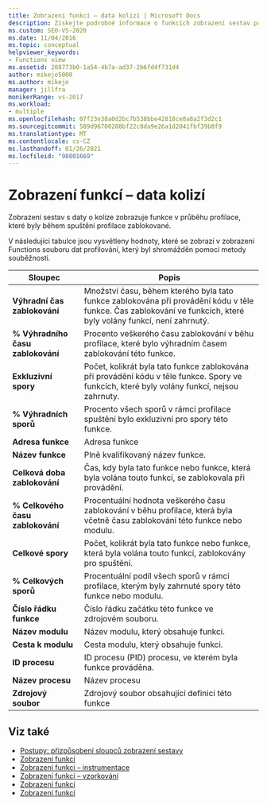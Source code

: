 ```yaml
---
title: Zobrazení funkcí – data kolizí | Microsoft Docs
description: Získejte podrobné informace o funkcích zobrazení sestav pro data kolizí, které obsahují funkce v průběhu profilace, které byly během spuštění profilace zablokované.
ms.custom: SEO-VS-2020
ms.date: 11/04/2016
ms.topic: conceptual
helpviewer_keywords:
- Functions view
ms.assetid: 208773b0-1a54-4b7a-ad37-2b6fd4f731d4
author: mikejo5000
ms.author: mikejo
manager: jillfra
monikerRange: vs-2017
ms.workload:
- multiple
ms.openlocfilehash: 07f23e38a0d2bc7b538bbe42818ce8a8a2f3d2c1
ms.sourcegitcommit: 589d96700208bf22c8da9e26a1d2041fbf39b8f9
ms.translationtype: MT
ms.contentlocale: cs-CZ
ms.lasthandoff: 01/26/2021
ms.locfileid: "98801669"
---
```

# <a name="functions-view---contention-data"></a>Zobrazení funkcí – data kolizí
Zobrazení sestav s daty o kolize zobrazuje funkce v průběhu profilace, které byly během spuštění profilace zablokované.

 V následující tabulce jsou vysvětleny hodnoty, které se zobrazí v zobrazení Functions souboru dat profilování, který byl shromážděn pomocí metody souběžnosti.

|Sloupec|Popis|
|------------|-----------------|
|**Výhradní čas zablokování**|Množství času, během kterého byla tato funkce zablokována při provádění kódu v těle funkce. Čas zablokování ve funkcích, které byly volány funkcí, není zahrnutý.|
|**% Výhradního času zablokování**|Procento veškerého času zablokování v běhu profilace, které bylo výhradním časem zablokování této funkce.|
|**Exkluzivní spory**|Počet, kolikrát byla tato funkce zablokována při provádění kódu v těle funkce. Spory ve funkcích, které byly volány funkcí, nejsou zahrnuty.|
|**% Výhradních sporů**|Procento všech sporů v rámci profilace spuštění bylo exkluzivní pro spory této funkce.|
|**Adresa funkce**|Adresa funkce|
|**Název funkce**|Plně kvalifikovaný název funkce.|
|**Celková doba zablokování**|Čas, kdy byla tato funkce nebo funkce, která byla volána touto funkcí, se zablokovala při provádění.|
|**% Celkového času zablokování**|Procentuální hodnota veškerého času zablokování v běhu profilace, která byla včetně času zablokování této funkce nebo modulu.|
|**Celkové spory**|Počet, kolikrát byla tato funkce nebo funkce, která byla volána touto funkcí, zablokovány pro spuštění.|
|**% Celkových sporů**|Procentuální podíl všech sporů v rámci profilace, kterým byly zahrnuté spory této funkce nebo modulu.|
|**Číslo řádku funkce**|Číslo řádku začátku této funkce ve zdrojovém souboru.|
|**Název modulu**|Název modulu, který obsahuje funkci.|
|**Cesta k modulu**|Cesta modulu, který obsahuje funkci.|
|**ID procesu**|ID procesu (PID) procesu, ve kterém byla funkce prováděna.|
|**Název procesu**|Název procesu|
|**Zdrojový soubor**|Zdrojový soubor obsahující definici této funkce|

## <a name="see-also"></a>Viz také
- [Postupy: přizpůsobení sloupců zobrazení sestavy](../profiling/how-to-customize-report-view-columns.md)
- [Zobrazení funkcí](../profiling/functions-view.md)
- [Zobrazení funkcí – instrumentace](../profiling/functions-view-dotnet-memory-instrumentation-data.md)
- [Zobrazení funkcí – vzorkování](../profiling/functions-view-dotnet-memory-sampling-data.md)
- [Zobrazení funkcí](../profiling/functions-view-instrumentation-data.md)
- [Zobrazení funkcí](../profiling/functions-view-sampling-data.md)
